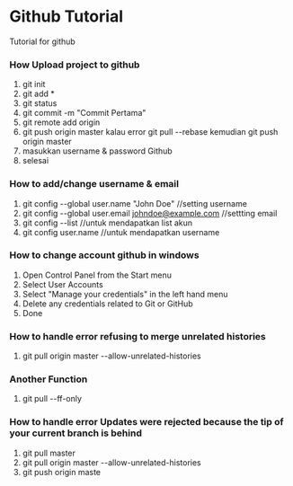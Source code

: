 # Github Tutorial
Tutorial for github

### How Upload project to github
1. git init
2. git add *
3. git status
4. git commit -m "Commit Pertama"
5. git remote add origin <remote>
6. git push origin master kalau error git pull --rebase kemudian git push origin master
7. masukkan username & password Github
8. selesai

### How to add/change username & email
1. git config --global user.name "John Doe" //setting username
2. git config --global user.email johndoe@example.com //settting email
3. git config --list //untuk mendapatkan list akun
4. git config user.name //untuk mendapatkan username

### How to change account github in windows
1. Open Control Panel from the Start menu
2. Select User Accounts
3. Select "Manage your credentials" in the left hand menu
4. Delete any credentials related to Git or GitHub
5. Done

### How to handle error  refusing to merge unrelated histories
1. git pull origin master --allow-unrelated-histories

### Another Function
1. git pull --ff-only

### How to handle error Updates were rejected because the tip of your current branch is behind
1. git pull <remote> master
2. git pull origin master --allow-unrelated-histories
3. git push origin maste
